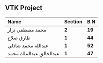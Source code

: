 ## VTK Project



|Name|Section|B.N|
| :- | :- | :- |
|محمد مصطفي نزار|**2**|**19**|
|طارق صلاح|**1**|**44**|
|عبدالله محمد شاذلي|**1**|**52**|
|عبدالخالق عبدالملك محمد|**1**|**47**|
